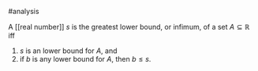 
#analysis 

A [[real number]] $s$ is the greatest lower bound, or infimum, of a set $A \subseteq \mathbb{R}$ iff 
1. $s$ is an lower bound for $A$, and
2. if $b$ is any lower bound for $A$, then $b \leq s$.
